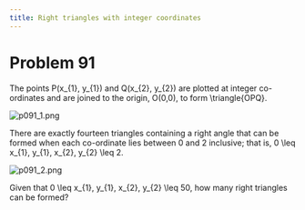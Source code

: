 ```yaml
---
title: Right triangles with integer coordinates
---
```

# Problem 91

The points P(x_{1}, y_{1}) and Q(x_{2}, y_{2}) are plotted at integer co-ordinates and are joined to the origin, O(0,0), to form \triangle{OPQ}.

![p091_1.png](https://projecteuler.net/project/images/p091_1.png)

There are exactly fourteen triangles containing a right angle that can be formed when each co-ordinate lies between 0 and 2 inclusive; that is,
0 \leq x_{1}, y_{1}, x_{2}, y_{2} \leq 2.

![p091_2.png](https://projecteuler.net/project/images/p091_2.png)

Given that 0 \leq x_{1}, y_{1}, x_{2}, y_{2} \leq 50, how many right triangles can be formed?